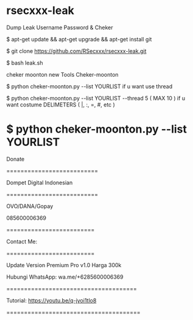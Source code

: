# rsecxxx-leak
Dump Leak Username Password &amp; Cheker

$ apt-get update && apt-get upgrade && apt-get install git

$ git clone https://github.com/RSecxxx/rsecxxx-leak.git

$ bash leak.sh

cheker moonton new Tools Cheker-moonton

$ python cheker-moonton.py --list YOURLIST
if u want use thread

$ python cheker-moonton.py --list YOURLIST --thread 5 ( MAX 10 )
if u want costume DELIMETERS ( |, :, =, #, etc )

$ python cheker-moonton.py --list YOURLIST 
==========================

Donate

==========================

Dompet Digital Indonesian

==========================

OVO/DANA/Gopay

085600006369

=========================

Contact Me:

=========================

Update Version 
Premium Pro v1.0
Harga 300k

Hubungi 
WhatsApp: wa.me/+6285600006369

=====================================

Tutorial: https://youtu.be/q-jyoi1tlo8

======================================
